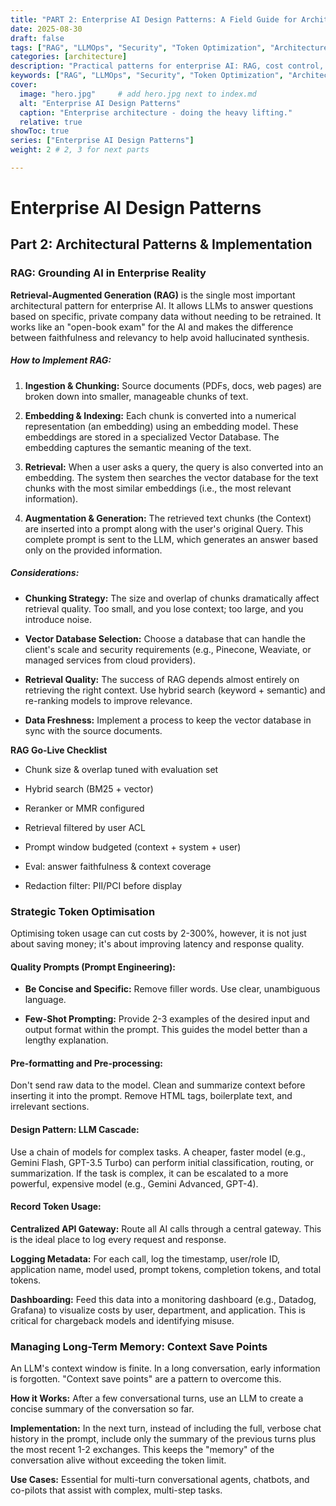 ```yaml
---
title: "PART 2: Enterprise AI Design Patterns: A Field Guide for Architects"
date: 2025-08-30
draft: false
tags: ["RAG", "LLMOps", "Security", "Token Optimization", "Architecture", "AI"]
categories: [architecture]
description: "Practical patterns for enterprise AI: RAG, cost control, security, LLMOps, and change management—with templates and pitfalls."
keywords: ["RAG", "LLMOps", "Security", "Token Optimization", "Architecture"]
cover:
  image: "hero.jpg"     # add hero.jpg next to index.md
  alt: "Enterprise AI Design Patterns"
  caption: "Enterprise architecture - doing the heavy lifting."
  relative: true
showToc: true
series: ["Enterprise AI Design Patterns"]
weight: 2 # 2, 3 for next parts

---
```

# Enterprise AI Design Patterns

## Part 2: Architectural Patterns & Implementation
### RAG: Grounding AI in Enterprise Reality
**Retrieval-Augmented Generation (RAG)** is the single most important architectural pattern for enterprise AI. It allows LLMs to answer questions based on specific, private company data without needing to be retrained. It works like an "open-book exam" for the AI and makes the difference between faithfulness and relevancy to help avoid hallucinated synthesis.

##### How to Implement RAG:
1. **Ingestion & Chunking:** Source documents (PDFs, docs, web pages) are broken down into smaller, manageable chunks of text.

2. **Embedding & Indexing:** Each chunk is converted into a numerical representation (an embedding) using an embedding model. These embeddings are stored in a specialized Vector Database. The embedding captures the semantic meaning of the text.

3. **Retrieval:** When a user asks a query, the query is also converted into an embedding. The system then searches the vector database for the text chunks with the most similar embeddings (i.e., the most relevant information).

4. **Augmentation & Generation:** The retrieved text chunks (the Context) are inserted into a prompt along with the user's original Query. This complete prompt is sent to the LLM, which generates an answer based only on the provided information.

##### Considerations:

 - **Chunking Strategy:** The size and overlap of chunks dramatically affect retrieval quality. Too small, and you lose context; too large, and you introduce noise.

 - **Vector Database Selection:** Choose a database that can handle the client's scale and security requirements (e.g., Pinecone, Weaviate, or managed services from cloud providers).

 - **Retrieval Quality:** The success of RAG depends almost entirely on retrieving the right context. Use hybrid search (keyword + semantic) and re-ranking models to improve relevance.

 - **Data Freshness:** Implement a process to keep the vector database in sync with the source documents.

**RAG Go-Live Checklist**

  - Chunk size & overlap tuned with evaluation set

  - Hybrid search (BM25 + vector)

  - Reranker or MMR configured

  - Retrieval filtered by user ACL

  - Prompt window budgeted (context + system + user)

  - Eval: answer faithfulness & context coverage

  - Redaction filter: PII/PCI before display

### Strategic Token Optimisation
Optimising token usage can cut costs by 2-300%, however, it is not just about saving money; it's about improving latency and response quality.

#### Quality Prompts (Prompt Engineering):

 - **Be Concise and Specific:** Remove filler words. Use clear, unambiguous language.

 - **Few-Shot Prompting:** Provide 2-3 examples of the desired input and output format within the prompt. This guides the model better than a lengthy explanation.

#### Pre-formatting and Pre-processing:

Don't send raw data to the model. Clean and summarize context before inserting it into the prompt. Remove HTML tags, boilerplate text, and irrelevant sections.

#### Design Pattern: LLM Cascade:

Use a chain of models for complex tasks. A cheaper, faster model (e.g., Gemini Flash, GPT-3.5 Turbo) can perform initial classification, routing, or summarization. If the task is complex, it can be escalated to a more powerful, expensive model (e.g., Gemini Advanced, GPT-4).

#### Record Token Usage:

**Centralized API Gateway:** Route all AI calls through a central gateway. This is the ideal place to log every request and response.

**Logging Metadata:** For each call, log the timestamp, user/role ID, application name, model used, prompt tokens, completion tokens, and total tokens.

**Dashboarding:** Feed this data into a monitoring dashboard (e.g., Datadog, Grafana) to visualize costs by user, department, and application. This is critical for chargeback models and identifying misuse.

### Managing Long-Term Memory: Context Save Points

An LLM's context window is finite. In a long conversation, early information is forgotten. "Context save points" are a pattern to overcome this.

**How it Works:** After a few conversational turns, use an LLM to create a concise summary of the conversation so far.

**Implementation:** In the next turn, instead of including the full, verbose chat history in the prompt, include only the summary of the previous turns plus the most recent 1-2 exchanges. This keeps the "memory" of the conversation alive without exceeding the token limit.

**Use Cases:** Essential for multi-turn conversational agents, chatbots, and co-pilots that assist with complex, multi-step tasks.
